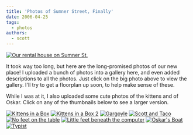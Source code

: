 ```yaml
---
title: 'Photos of Sumner Street, Finally'
date: 2006-04-25
tags:
  - photos
authors:
  - scott
---
```


[![Our rental house on Sumner St.](/images/Portland-SumnerSt/IMG_9671.JPG)](/images/Portland-SumnerSt/)

It took way too long, but here are the long-promised photos of our new place! I uploaded a bunch of photos into a gallery here, and even added descriptions to all the photos. Just click on the big photo above to view the gallery. I'll try to get a floorplan up soon, to help make sense of these.

While I was at it, I also uploaded some cute photos of the kittens and of Oskar. Click on any of the thumbnails below to see a larger version.

[![Kittens in a Box](/images/kittens/IMG_9733.jpg)](/images/kittens/IMG_9733.jpg) [![Kittens in a Box 2](/images/kittens/IMG_9686.jpg)](/images/kittens/IMG_9686.jpg) [![Gargoyle](/images/kittens/IMG_9651.jpg)](/images/kittens/IMG_9651.jpg) [![Scott and Taco](/images/kittens/IMG_9656.jpg)](/images/kittens/IMG_9656.jpg) [![No feet on the table](/images/oskar/IMG_9662.jpg)](/images/oskar/IMG_9662.jpg) [![Little feet beneath the computer](/images/oskar/IMG_9734.jpg)](/images/oskar/IMG_9734.jpg) [![Oskar's Boat](/images/oskar/IMG_9660.jpg)](/images/oskar/IMG_9660.jpg) [![Typist](/images/oskar/IMG_9736.jpg)](/images/oskar/IMG_9736.jpg)
